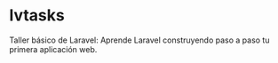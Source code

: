 # lvtasks
Taller básico de Laravel: Aprende Laravel construyendo paso a paso tu primera aplicación web.
